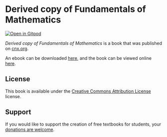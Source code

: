 # Derived copy of Fundamentals of Mathematics

[![Open in Gitpod](https://gitpod.io/button/open-in-gitpod.svg)](https://gitpod.io/from-referrer/)

_Derived copy of Fundamentals of Mathematics_ is a book that was published on [cnx.org](https://cnx.org/).

An ebook can be downloaded [here](https://github.com/cnx-user-books/cnxbook-derived-copy-of-fundamentals-of-mathematics/releases/latest), and the book can be viewed online [here](https://github.com/cnx-user-books/cnxbook-derived-copy-of-fundamentals-of-mathematics/releases/latest).

## License
This book is available under the [Creative Commons Attribution License](./LICENSE) license.

## Support
If you would like to support the creation of free textbooks for students, your [donations are welcome](https://riceconnect.rice.edu/donation/support-openstax-banner).
